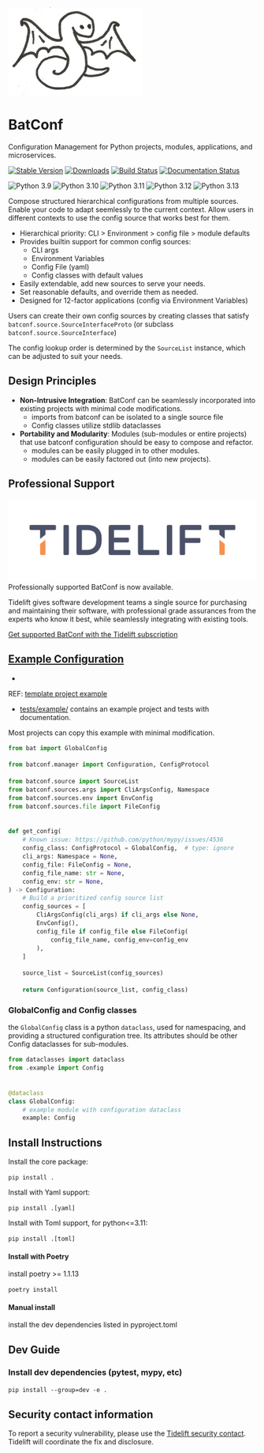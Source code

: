 ![Logo](https://github.com/lundybernard/batconf/blob/main/docs/source/_static/batconf-logo.png?raw=true)

# BatConf

Configuration Management for Python projects, modules, applications,
and microservices.

[![Stable Version](https://img.shields.io/pypi/v/batconf?color=blue)](https://pypi.org/project/batconf/)
[![Downloads](https://img.shields.io/pypi/dm/batconf)](https://pypistats.org/packages/batconf)
[![Build Status](https://github.com/lundybernard/batconf/actions/workflows/tests.yml/badge.svg)](https://github.com/lundybernard/batconf/actions)
[![Documentation Status](https://readthedocs.org/projects/batconf/badge/?version=latest)](https://batconf.readthedocs.io/en/latest/)

![Python 3.9](https://img.shields.io/badge/Python-3.9-blue)
![Python 3.10](https://img.shields.io/badge/Python-3.10-blue)
![Python 3.11](https://img.shields.io/badge/Python-3.11-blue)
![Python 3.12](https://img.shields.io/badge/Python-3.12-blue)
![Python 3.13](https://img.shields.io/badge/Python-3.13-blue)

Compose structured hierarchical configurations from multiple sources.
Enable your code to adapt seemlessly to the current context.
Allow users in different contexts to use the config source that works best for
them.

* Hierarchical priority: CLI > Environment > config file > module defaults
* Provides builtin support for common config sources:
    * CLI args
    * Environment Variables
    * Config File (yaml)
    * Config classes with default values
* Easily extendable, add new sources to serve your needs.
* Set reasonable defaults, and override them as needed.
* Designed for 12-factor applications (config via Environment Variables)

Users can create their own config sources
by creating classes that satisfy `batconf.source.SourceInterfaceProto`
(or subclass `batconf.source.SourceInterface`)

The config lookup order is determined by the `SourceList` instance,
which can be adjusted to suit your needs.

## Design Principles

* **Non-Intrusive Integration**: BatConf can be seamlessly incorporated
  into existing projects with minimal code modifications.
    * imports from batconf can be isolated to a single source file
    * Config classes utilize stdlib dataclasses
* **Portability and Modularity**: Modules (sub-modules or entire projects) that
  use batconf configuration
  should be easy to compose and refactor.
    * modules can be easily plugged in to other modules.
    * modules can be easily factored out (into new projects).

## Professional Support

![Tidelift Logo](docs/source/_static/Tidelift_Logos_RGB_Tidelift_Mark_On-White.png)
Professionally supported BatConf is now available.

Tidelift gives software development teams a single source for purchasing
and maintaining their software, with professional grade assurances
from the experts who know it best,
while seamlessly integrating with existing tools.

[Get supported BatConf with the Tidelift subscription](
https://tidelift.com/subscription/pkg/pypi-batconf?utm_source=pypi-batconf&utm_medium=readme
)

## [Example Configuration](tests/example/)

*
REF: [template project example](https://github.com/lundybernard/project_template/blob/main/bat/conf.py)
* [tests/example/](/tests/example) contains an example project and tests
  with documentation.

Most projects can copy this example with minimal modification.

```python
from bat import GlobalConfig

from batconf.manager import Configuration, ConfigProtocol

from batconf.source import SourceList
from batconf.sources.args import CliArgsConfig, Namespace
from batconf.sources.env import EnvConfig
from batconf.sources.file import FileConfig


def get_config(
    # Known issue: https://github.com/python/mypy/issues/4536
    config_class: ConfigProtocol = GlobalConfig,  # type: ignore
    cli_args: Namespace = None,
    config_file: FileConfig = None,
    config_file_name: str = None,
    config_env: str = None,
) -> Configuration:
    # Build a prioritized config source list
    config_sources = [
        CliArgsConfig(cli_args) if cli_args else None,
        EnvConfig(),
        config_file if config_file else FileConfig(
            config_file_name, config_env=config_env
        ),
    ]

    source_list = SourceList(config_sources)

    return Configuration(source_list, config_class)
```

### GlobalConfig and Config classes

the `GlobalConfig` class is a python `dataclass`, used for namespacing,
and providing a structured configuration tree.
Its attributes should be other Config dataclasses for sub-modules.

```python
from dataclasses import dataclass
from .example import Config


@dataclass
class GlobalConfig:
    # example module with configuration dataclass
    example: Config
```

## Install Instructions

Install the core package:

`pip install .`

Install with Yaml support:

`pip install .[yaml]`

Install with Toml support, for python<=3.11:

`pip install .[toml]`


#### Install with Poetry

install poetry >= 1.1.13

`poetry install`

#### Manual install

install the dev dependencies listed in pyproject.toml


## Dev Guide

### Install dev dependencies (pytest, mypy, etc)

`pip install --group=dev -e .`


## Security contact information

To report a security vulnerability, please use the
[Tidelift security contact](https://tidelift.com/security).
Tidelift will coordinate the fix and disclosure.
